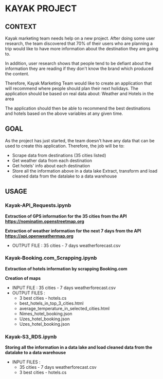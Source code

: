 # KAYAK PROJECT

## CONTEXT
Kayak marketing team needs help on a new project. After doing some user research, the team discovered that 70% of their users who are planning a trip would like to have more information about the destination they are going to.

In addition, user research shows that people tend to be defiant about the information they are reading if they don't know the brand which produced the content.

Therefore, Kayak Marketing Team would like to create an application that will recommend where people should plan their next holidays. The application should be based on real data about: Weather and Hotels in the area

The application should then be able to recommend the best destinations and hotels based on the above variables at any given time.

## GOAL

As the project has just started, the team doesn't have any data that can be used to create this application. Therefore, the job will be to:
- Scrape data from destinations (35 cities listed)
- Get weather data from each destination 
- Get hotels' info about each destination 
- Store all the information above in a data lake Extract, transform and load cleaned data from the datalake to a data warehouse

## USAGE

### Kayak-API_Requests.ipynb

**Extraction of GPS information for the 35 cities from the API https://nominatim.openstreetmap.org**

**Extraction of weather information for the next 7 days from the API https://api.openweathermap.org**
- OUTPUT FILE : 35 cities - 7 days weatherforecast.csv

### Kayak-Booking.com_Scrapping.ipynb

**Extraction of hotels information by scrapping Booking.com**

**Creation of maps**

- INPUT FILE : 35 cities - 7 days weatherforecast.csv
- OUTPUT FILES : 
    - 3 best cities - hotels.cs
    - best_hotels_in_top_3_cities.html
    - average_temperature_in_selected_cities.html
    - Nimes_hotel_booking.json
    - Uzes_hotel_booking.json
    - Uzes_hotel_booking.json

### Kayak-S3_RDS.ipynb

**Storing all the information in a data lake and load cleaned data from the datalake to a data warehouse**
- INPUT FILES : 
    - 35 cities - 7 days weatherforecast.csv
    - 3 best cities - hotels.cs

